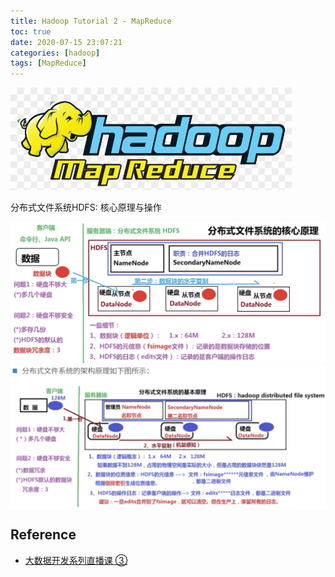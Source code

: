 ```yaml
---
title: Hadoop Tutorial 2 - MapReduce
toc: true
date: 2020-07-15 23:07:21
categories: [hadoop]
tags: [MapReduce]
---
```


<img src="/images/hadoop/hadoop-mr-logo.png" width="450" alt="Hadoop MapReduce" />

<!--more-->

分布式文件系统HDFS: 核心原理与操作

<img src="/images/hadoop/hadoop-hdfs-1.png" width="900" alt="Hadoop HDFS" />

<img src="/images/hadoop/hadoop-hdfs-2.png" width="900" alt="Hadoop HDFS" />


## Reference


- [大数据开发系列直播课 ③](https://study.163.com/course/courseLearn.htm?courseId=1209979905#/learn/live?lessonId=1281107303&courseId=1209979905)

